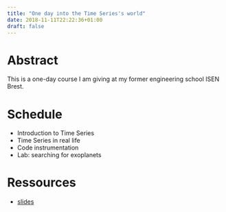 ```yaml
---
title: "One day into the Time Series's world"
date: 2018-11-11T22:22:36+01:00
draft: false
---
```



# Abstract

This is a one-day course I am giving at my former engineering school ISEN Brest.


# Schedule

* Introduction to Time Series
* Time Series in real life
* Code instrumentation
* Lab: searching for exoplanets


# Ressources

* [slides](https://docs.google.com/presentation/d/1gTyUi_cICeGhSTIzBGe1NaZbf8BzI8bLe9OgnbFsZOI/edit?usp=sharing)
